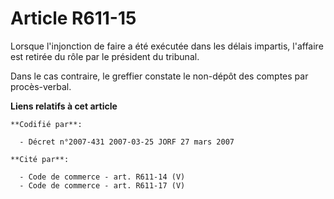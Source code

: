 # Article R611-15

Lorsque l'injonction de faire a été exécutée dans les délais impartis, l'affaire est retirée du rôle par le président du
tribunal.

Dans le cas contraire, le greffier constate le non-dépôt des comptes par procès-verbal.

**Liens relatifs à cet article**

	**Codifié par**:

	  - Décret n°2007-431 2007-03-25 JORF 27 mars 2007

	**Cité par**:

	  - Code de commerce - art. R611-14 (V)
	  - Code de commerce - art. R611-17 (V)
